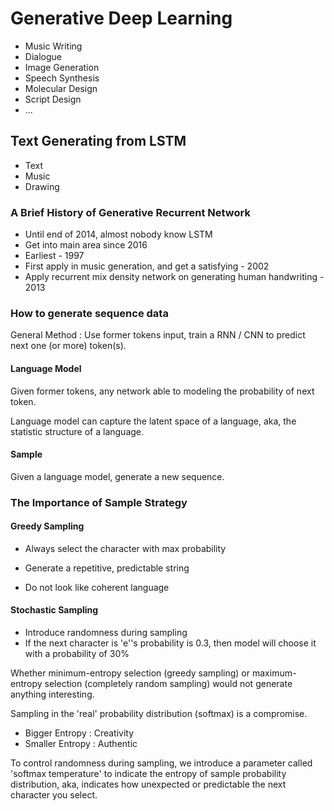 # Generative Deep Learning

- Music Writing
- Dialogue 
- Image Generation
- Speech Synthesis
- Molecular Design
- Script Design
- ...

## Text Generating from LSTM

- Text
- Music
- Drawing

### A Brief History of Generative Recurrent Network

- Until end of 2014, almost nobody know LSTM
- Get into main area since 2016
- Earliest - 1997
- First apply in music generation, and get a satisfying  - 2002
- Apply recurrent mix density network on generating human handwriting - 2013

### How to generate sequence data

General Method : Use former tokens input, train a RNN / CNN to predict next one (or more) token(s).  

#### Language Model

Given former tokens, any network able to modeling the probability of next token.  

Language model can capture the latent space of a language, aka, the statistic structure of a language.  

#### Sample

Given a language model, generate a new sequence.

### The Importance of Sample Strategy

#### Greedy Sampling

- Always select the character with max probability

- Generate a repetitive, predictable string
- Do not look like coherent language

#### Stochastic Sampling

- Introduce randomness during sampling
- If the next character is 'e''s probability is 0.3, then model will choose it with a probability of 30%

Whether minimum-entropy selection (greedy sampling) or maximum-entropy selection (completely random sampling) would not generate anything interesting.  

Sampling in the 'real' probability distribution (softmax) is a compromise.  

- Bigger Entropy : Creativity
- Smaller Entropy : Authentic

To control randomness during sampling, we introduce a parameter called 'softmax temperature' to indicate the entropy of sample probability distribution, aka, indicates how unexpected or predictable the next character you select.  